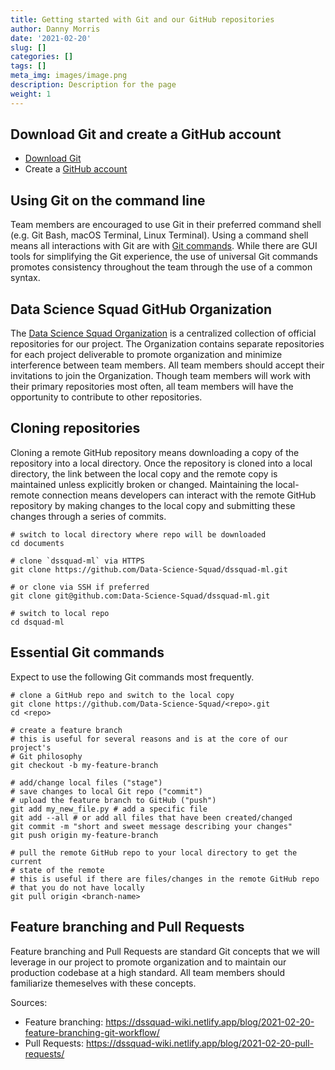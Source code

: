 ```yaml
---
title: Getting started with Git and our GitHub repositories
author: Danny Morris
date: '2021-02-20'
slug: []
categories: []
tags: []
meta_img: images/image.png
description: Description for the page
weight: 1
---
```


## Download Git and create a GitHub account

- [Download Git](https://git-scm.com/downloads)
- Create a [GitHub account](https://github.com/)

## Using Git on the command line

Team members are encouraged to use Git in their preferred command shell (e.g. Git Bash, macOS Terminal, Linux Terminal). Using a command shell means all interactions with Git are with [Git commands](https://education.github.com/git-cheat-sheet-education.pdf). While there are GUI tools for simplifying the Git experience, the use of universal Git commands promotes consistency throughout the team through the use of a common syntax.

## Data Science Squad GitHub Organization

The [Data Science Squad Organization](https://github.com/Data-Science-Squad) is a centralized collection of official repositories for our project. The Organization contains separate repositories for each project deliverable to promote organization and minimize interference between team members. All team members should accept their invitations to join the Organization. Though team members will work with their primary repositories most often, all team members will have the opportunity to contribute to other repositories.

## Cloning repositories

Cloning a remote GitHub repository means downloading a copy of the repository into a local directory. Once the repository is cloned into a local directory, the link between the local copy and the remote copy is maintained unless explicitly broken or changed. Maintaining the local-remote connection means developers can interact with the remote GitHub repository by making changes to the local copy and submitting these changes through a series of commits. 

```
# switch to local directory where repo will be downloaded
cd documents

# clone `dssquad-ml` via HTTPS
git clone https://github.com/Data-Science-Squad/dssquad-ml.git

# or clone via SSH if preferred
git clone git@github.com:Data-Science-Squad/dssquad-ml.git

# switch to local repo
cd dsquad-ml
```

## Essential Git commands

Expect to use the following Git commands most frequently.

```
# clone a GitHub repo and switch to the local copy
git clone https://github.com/Data-Science-Squad/<repo>.git
cd <repo>

# create a feature branch
# this is useful for several reasons and is at the core of our project's
# Git philosophy
git checkout -b my-feature-branch

# add/change local files ("stage")
# save changes to local Git repo ("commit") 
# upload the feature branch to GitHub ("push")
git add my_new_file.py # add a specific file
git add --all # or add all files that have been created/changed
git commit -m "short and sweet message describing your changes"
git push origin my-feature-branch

# pull the remote GitHub repo to your local directory to get the current
# state of the remote
# this is useful if there are files/changes in the remote GitHub repo
# that you do not have locally
git pull origin <branch-name>
```

## Feature branching and Pull Requests

Feature branching and Pull Requests are standard Git concepts that we will leverage in our project to promote organization and to maintain our production codebase at a high standard. All team members should familiarize themeselves with these concepts.

Sources:

- Feature branching: https://dssquad-wiki.netlify.app/blog/2021-02-20-feature-branching-git-workflow/
- Pull Requests: https://dssquad-wiki.netlify.app/blog/2021-02-20-pull-requests/
